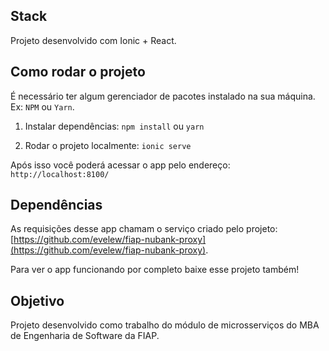 ## Stack
Projeto desenvolvido com Ionic + React.

## Como rodar o projeto

É necessário ter algum gerenciador de pacotes instalado na sua máquina. Ex: `NPM` ou `Yarn`.

1. Instalar dependências:
   `npm install` ou `yarn`

2. Rodar o projeto localmente:
   `ionic serve`

Após isso você poderá acessar o app pelo endereço:
`http://localhost:8100/`

## Dependências

As requisições desse app chamam o serviço criado pelo projeto: [https://github.com/evelew/fiap-nubank-proxy](https://github.com/evelew/fiap-nubank-proxy).

Para ver o app funcionando por completo baixe esse projeto também!

## Objetivo

Projeto desenvolvido como trabalho do módulo de microsserviços do MBA de Engenharia de Software da FIAP.

